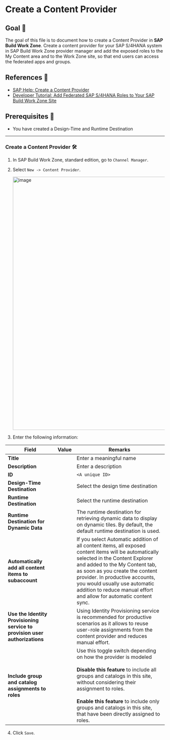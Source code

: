 # Create a Content Provider

## Goal 🎯

The goal of this file is to document how to create a Content Provider in **SAP Build Work Zone**. Create a content provider for your SAP S/4HANA system in SAP Build Work Zone provider manager and add the exposed roles to the My Content area and to the Work Zone site, so that end users can access the federated apps and groups.

## References 📝
- [SAP Help: Create a Content Provider](https://help.sap.com/docs/joule/integrating-joule-with-sap/configure-destinations?locale=en-US#create-a-content-provider)
- [Developer Tutorial: Add Federated SAP S/4HANA Roles to Your SAP Build Work Zone Site](https://developers.sap.com/tutorials/cp-launchpad-federation-consumption.html)

## Prerequisites 📝
- You have created a Design-Time and Runtime Destination

---

### Create a Content Provider 🛠️
1. In SAP Build Work Zone, standard edition, go to `Channel Manager`.
2. Select `New -> Content Provider`.

   <img width="610" height="800" alt="image" src="https://github.com/user-attachments/assets/433d01aa-2f68-480a-9d41-e669b8dbb136" />

3. Enter the following information:

| Field                                                                      | Value    | Remarks                                                                                                                                                |
|----------------------------------------------------------------------------|----------|--------------------------------------------------------------------------------------------------------------------------------------------------------|
| **Title**                                                                  |          | Enter a meaningful name |
| **Description**                                                            |          | Enter a description |
| **ID**                                                                     |          | `<A unique ID>` |
| **Design-Time Destination**                                                |          | Select the design time destination |
| **Runtime Destination**                                                    |          | Select the runtime destination |
| **Runtime Destination for Dynamic Data**                                   |          | The runtime destination for retrieving dynamic data to display on dynamic tiles. By default, the default runtime destination is used. |
| **Automatically add all content items to subaccount**                      |          | If you select Automatic addition of all content items, all exposed content items will be automatically selected in the Content Explorer and added to the My Content tab, as soon as you create the content provider. In productive accounts, you would usually use automatic addition to reduce manual effort and allow for automatic content sync. |  
| **Use the Identity Provisioning service to provision user authorizations** |          | Using Identity Provisioning service is recommended for productive scenarios as it allows to reuse user-role assignments from the content provider and reduces manual effort. |
| **Include group and catalog assignments to roles**                         |          | Use this toggle switch depending on how the provider is modeled<br><br>**Disable this feature** to include all groups and catalogs in this site, without considering their assignment to roles.<br><br>**Enable this feature** to include only groups and catalogs in this site, that have been directly assigned to roles. |
   
4. Click `Save`.
